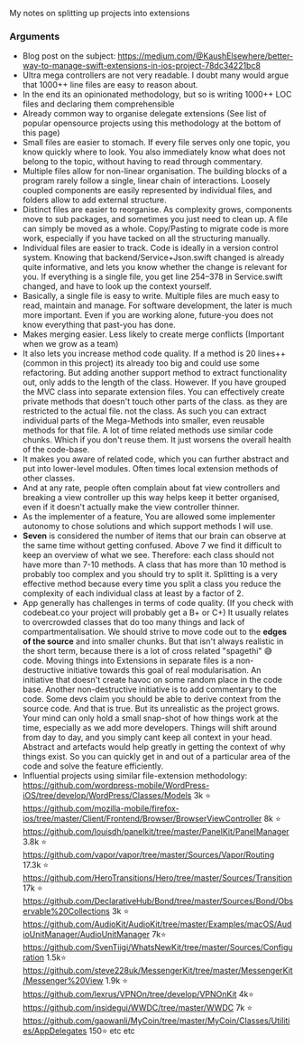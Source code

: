 My notes on splitting up projects into extensions <!--more-->


### Arguments
- Blog post on the subject: https://medium.com/@KaushElsewhere/better-way-to-manage-swift-extensions-in-ios-project-78dc34221bc8
- Ultra mega controllers are not very readable. I doubt many would argue that 1000++ line files  are easy to reason about.
- In the end its an opinionated methodology, but so is writing 1000++ LOC files and declaring them comprehensible
- Already common way to organise delegate extensions (See list of popular opensource projects using this methodology at the bottom of this page)
- Small files are easier to stomach. If every file serves only one topic, you know quickly where to look. You also immediately know what does not belong to the topic, without having to read through commentary.
- Multiple files allow for non-linear organisation. The building blocks of a program rarely follow a single, linear chain of interactions. Loosely coupled components are easily represented by individual files, and folders allow to add external structure.
- Distinct files are easier to reorganise. As complexity grows, components move to sub packages, and sometimes you just need to clean up. A file can simply be moved as a whole. Copy/Pasting to migrate code is more work, especially if you have tacked on all the structuring manually.
- Individual files are easier to track. Code is ideally in a version control system. Knowing that backend/Service+Json.swift changed is already quite informative, and lets you know whether the change is relevant for you. If everything is a single file, you get line 254–378 in Service.swift changed, and have to look up the context yourself.
- Basically, a single file is easy to write. Multiple files are much easy to read, maintain and manage. For software development, the later is much more important. Even if you are working alone, future-you does not know everything that past-you has done.
- Makes merging easier. Less likely to create merge conflicts (Important when we grow as a team)
- It also lets you increase method code quality. If a method is 20 lines++ (common in this project)  its already too big and could use some refactoring. But adding another support method to extract functionality out, only adds to the length of the class. However. If you have grouped the MVC class into separate extension files. You can effectively create private methods that doesn't touch other parts of the class. as they are restricted to the actual file. not the class. As such you can extract individual parts of the Mega-Methods into smaller, even reusable methods for that file. A lot of time related methods use similar code chunks. Which if you don't reuse them. It just worsens the overall health of the code-base.
- It makes you aware of related code, which you can further abstract and put into lower-level modules. Often times local extension methods of other classes.
- And at any rate, people often complain about fat view controllers and breaking a view controller up this way helps keep it better organised, even if it doesn't actually make the view controller thinner.
- As the implementer of a feature, You are allowed some implementer autonomy to chose solutions and which support methods I will use.
- **Seven** is considered the number of items that our brain can observe at the same time without getting confused. Above 7 we find it difficult to keep an overview of what we see. Therefore: each class should not have more than 7-10 methods. A class that has more than 10 method is probably too complex and you should try to split it. Splitting is a very effective method because every time you split a class you reduce the complexity of each individual class at least by a factor of 2.
- App generally has challenges in terms of code quality. (If you check with codebeat.co your project will probably get a B+ or C+) It usually relates to overcrowded classes that do too many things and lack of compartmentalisation. We should strive to move code out to the **edges of the source** and into smaller chunks. But that isn't always realistic in the short term, because there is a lot of cross related "spagethi" 😅 code. Moving things into Extensions in separate files is a non-destructive initiative towards this goal of real modularisation. An initiative that doesn't create havoc on some random place in the code base. Another non-destructive initiative is to add commentary to the code. Some devs claim you should be able to derive context from the source code. And that is true. But its unrealistic as the project grows. Your mind can only hold a small snap-shot of how things work at the time, especially as we add more developers. Things will shift around from day to day, and you simply cant keep all context in your head. Abstract and artefacts would help greatly in getting the context of why things exist. So you can quickly get in and out of a particular area of the code and solve the feature efficiently.
- Influential projects using similar file-extension methodology:
https://github.com/wordpress-mobile/WordPress-iOS/tree/develop/WordPress/Classes/Models 3k ⭐️
https://github.com/mozilla-mobile/firefox-ios/tree/master/Client/Frontend/Browser/BrowserViewController 8k ⭐️
https://github.com/louisdh/panelkit/tree/master/PanelKit/PanelManager 3.8k ⭐️
https://github.com/vapor/vapor/tree/master/Sources/Vapor/Routing 17.3k ⭐️
https://github.com/HeroTransitions/Hero/tree/master/Sources/Transition 17k ⭐️
https://github.com/DeclarativeHub/Bond/tree/master/Sources/Bond/Observable%20Collections 3k ⭐️
https://github.com/AudioKit/AudioKit/tree/master/Examples/macOS/AudioUnitManager/AudioUnitManager 7k⭐️
https://github.com/SvenTiigi/WhatsNewKit/tree/master/Sources/Configuration 1.5k⭐️
https://github.com/steve228uk/MessengerKit/tree/master/MessengerKit/Messenger%20View 1.9k ⭐️
https://github.com/lexrus/VPNOn/tree/develop/VPNOnKit 4k⭐️
https://github.com/insidegui/WWDC/tree/master/WWDC 7k ⭐️
https://github.com/gaowanli/MyCoin/tree/master/MyCoin/Classes/Utilities/AppDelegates 150⭐️
etc etc
